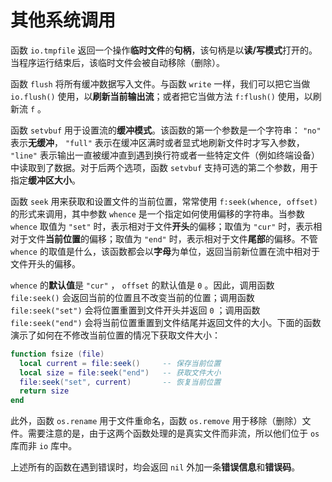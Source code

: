 # 其他系统调用

函数 `io.tmpfile` 返回一个操作**临时文件**的**句柄**，该句柄是以**读/写模式**打开的。当程序运行结束后，该临时文件会被自动移除（删除）。

函数 `flush` 将所有缓冲数据写入文件。与函数 `write` 一样，我们可以把它当做 `io.flush()` 使用，以**刷新当前输出流**；或者把它当做方法 `f:flush()` 使用，以刷新流 `f` 。

函数 `setvbuf` 用于设置流的**缓冲模式**。该函数的第一个参数是一个字符串： `"no"` 表示**无缓冲**， `"full"` 表示在缓冲区满时或者显式地刷新文件时才写入参数， `"line"` 表示输出一直被缓冲直到遇到换行符或者一些特定文件（例如终端设备）中读取到了数据。对于后两个选项，函数 `setvbuf` 支持可选的第二个参数，用于指定**缓冲区大小**。

函数 `seek` 用来获取和设置文件的当前位置，常常使用 `f:seek(whence, offset)` 的形式来调用，其中参数 `whence` 是一个指定如何使用偏移的字符串。当参数 `whence` 取值为 `"set"` 时，表示相对于文件**开头**的偏移；取值为 `"cur"` 时，表示相对于文件**当前位置**的偏移；取值为 `"end"` 时，表示相对于文件**尾部**的偏移。不管 `whence` 的取值是什么，该函数都会以**字母**为单位，返回当前新位置在流中相对于文件开头的偏移。

`whence` 的**默认值**是 `"cur"` ， `offset` 的默认值是 `0` 。因此，调用函数 `file:seek()` 会返回当前的位置且不改变当前的位置；调用函数 `file:seek("set")` 会将位置重置到文件开头并返回 `0` ；调用函数 `file:seek("end")` 会将当前位置重置到文件结尾并返回文件的大小。下面的函数演示了如何在不修改当前位置的情况下获取文件大小：

```lua
function fsize (file)
  local current = file:seek()     -- 保存当前位置
  local size = file:seek("end")   -- 获取文件大小
  file:seek("set", current)       -- 恢复当前位置
  return size
end
```

此外，函数 `os.rename` 用于文件重命名，函数 `os.remove` 用于移除（删除）文件。需要注意的是，由于这两个函数处理的是真实文件而非流，所以他们位于 `os` 库而非 `io` 库中。

上述所有的函数在遇到错误时，均会返回 `nil` 外加一条**错误信息**和**错误码**。
